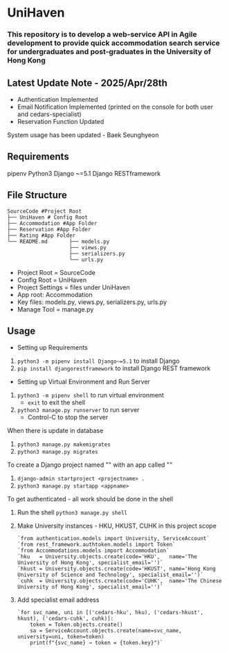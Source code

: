 # UniHaven

### This repository is to develop a web-service API in Agile development to provide quick accommodation search service for undergraduates and post-graduates in the University of Hong Kong

## Latest Update Note - 2025/Apr/28th

- Authentication Implemented
- Email Notification Implemented (printed on the console for both user and cedars-specialist)
- Reservation Function Updated

System usage has been updated - Baek Seunghyeon

## Requirements

pipenv
Python3
Django ~=5.1
Django RESTframework

## File Structure

    SourceCode #Project Root
    ├── UniHaven # Config Root
    ├── Accommodation #App Folder
    ├── Reservation #App Folder
    ├── Rating #App Folder
    └── README.md       ├── models.py
                        ├── views.py
                        ├── serializers.py
                        └── urls.py

- Project Root = SourceCode
- Config Root = UniHaven
- Project Settings = files under UniHaven
- App root: Accommodation
- Key files: models.py, views.py, serializers.py, urls.py
- Manage Tool = manage.py

## Usage

- Setting up Requirements

1. `python3 -m pipenv install Django~=5.1` to install Django
2. `pip install djangorestframework` to install Django REST framework

- Setting up Virtual Environment and Run Server

1. `python3 -m pipenv shell` to run virtual environment
   - `exit` to exit the shell
2. `python3 manage.py runserver` to run server
   - Control-C to stop the server

When there is update in database

1. `python3 manage.py makemigrates`
2. `python3 manage.py migrates`

To create a Django project named "<projectname>" with an app called "<appname>"

1. `django-admin startproject <projectname> . `
2. `python3 manage.py startapp <appname>`

To get authenticated - all work should be done in the shell

1.  Run the shell `python3 manage.py shell`
2.  Make University instances - HKU, HKUST, CUHK in this project scope

        `from authentication.models import University, ServiceAccount`
        `from rest_framework.authtoken.models import Token`
        `from Accommodations.models import Accommodation`
        `hku   = University.objects.create(code='HKU',   name='The University of Hong Kong', specialist_email='')`
        `hkust = University.objects.create(code='HKUST', name='Hong Kong University of Science and Technology', specialist_email='')`
        `cuhk  = University.objects.create(code='CUHK',  name='The Chinese University of Hong Kong', specialist_email='')`

3.  Add specialist email address

        `for svc_name, uni in [('cedars-hku', hku), ('cedars-hkust', hkust), ('cedars-cuhk', cuhk)]:
            token = Token.objects.create()
            sa = ServiceAccount.objects.create(name=svc_name, university=uni, token=token)
            print(f"{svc_name} → token = {token.key}")`
